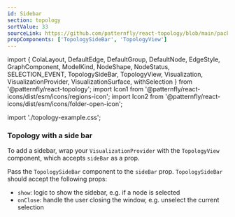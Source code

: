 ```yaml
---
id: Sidebar
section: topology
sortValue: 33
sourceLink: https://github.com/patternfly/react-topology/blob/main/packages/module/patternfly-docs/content/examples/TopologySidebarDemo.tsx
propComponents: ['TopologySideBar', 'TopologyView']
---
```


import {
  ColaLayout,
  DefaultEdge,
  DefaultGroup,
  DefaultNode,
  EdgeStyle,
  GraphComponent,
  ModelKind,
  NodeShape,
  NodeStatus,
  SELECTION_EVENT,
  TopologySideBar,
  TopologyView,
  Visualization,
  VisualizationProvider,
  VisualizationSurface,
  withSelection
} from '@patternfly/react-topology';
import Icon1 from '@patternfly/react-icons/dist/esm/icons/regions-icon';
import Icon2 from '@patternfly/react-icons/dist/esm/icons/folder-open-icon';

import './topology-example.css';

### Topology with a side bar

To add a sidebar, wrap your `VisualizationProvider` with the `TopologyView` component, which accepts `sideBar` as a prop.

Pass the `TopologySideBar` component to the `sideBar` prop. `TopologySideBar` should accept the following props:

- `show`: logic to show the sidebar, e.g. if a node is selected
- `onClose`: handle the user closing the window, e.g. unselect the current selection

```ts file='./TopologySidebarDemo.tsx'
```
